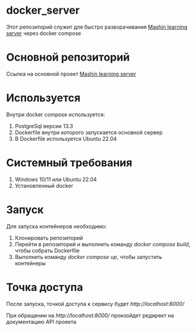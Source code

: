 # docker_server
Этот репозиторий служит для быстро разворачивания [Mashin learning server](https://github.com/Gurman520/diplom_server) через docker compose

# Основной репозиторий
Ссылка на основной проект [Mashin learning server](https://github.com/Gurman520/diplom_server)

# Используется
Внутри docker compose используется:
1. PostgreSql версии 13.3
2. Dockerfile внутри которого запускается основной сервер
3. В Dockerfile используется Ubuntu 22.04

# Системный требования
1. Windows 10/11 или Ubuntu 22.04
2. Установленный docker

# Запуск
Для запуска контейнеров необходимо:
1. Клонировать репозиторий
2. Перейти в репозиторий и выполнить команду _docker compose build_, чтобы собрать Dockerfile
3. Выполнить команду _docker compose up_, чтобы запустить контейнеры

# Точка доступа
После запуска, точкой доступа к сервису будет _http://localhost:8000/_


При обращении на _http://localhost:8000/_ произойдет редирект на документацию API проекта
